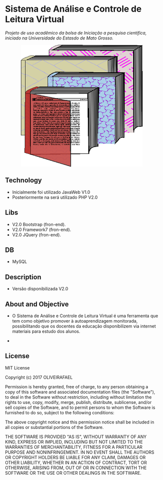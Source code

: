 # Sistema de Análise e Controle de Leitura Virtual
*Projeto de uso acadêmico da bolsa de Iniciação a pesquisa cientifica,
iniciado na Universidade do Estasdo de Mato Grosso.*
<p align="center" ><img width="400" height="400" src="https://github.com/OLIVEIRAFAEL/leitura/blob/master/images/logo.png"></p>



## Technology
- Inicialmente foi utilizado JavaWeb V1.0
- Posteriormente na será utilizado PHP V2.0
## Libs
- V2.0 Bootstrap (fron-end). 
- V2.0 Framework7 (fron-end). 
- V2.0 JQuery (fron-end).
## DB
- MySQL

## Description
- Versão disponibilizada V2.0
## About and Objective
- O Sistema de Análise e Controle de Leitura Virtual é uma
ferramenta que tem como objetivo promover à autoaprendizagem monitorada,
possibilitando que os docentes da educação disponibilizem via internet materiais para
estudo dos alunos.

-
## License

MIT License

Copyright (c) 2017 OLIVEIRAFAEL

Permission is hereby granted, free of charge, to any person obtaining a copy
of this software and associated documentation files (the "Software"), to deal
in the Software without restriction, including without limitation the rights
to use, copy, modify, merge, publish, distribute, sublicense, and/or sell
copies of the Software, and to permit persons to whom the Software is
furnished to do so, subject to the following conditions:

The above copyright notice and this permission notice shall be included in all
copies or substantial portions of the Software.

THE SOFTWARE IS PROVIDED "AS IS", WITHOUT WARRANTY OF ANY KIND, EXPRESS OR
IMPLIED, INCLUDING BUT NOT LIMITED TO THE WARRANTIES OF MERCHANTABILITY,
FITNESS FOR A PARTICULAR PURPOSE AND NONINFRINGEMENT. IN NO EVENT SHALL THE
AUTHORS OR COPYRIGHT HOLDERS BE LIABLE FOR ANY CLAIM, DAMAGES OR OTHER
LIABILITY, WHETHER IN AN ACTION OF CONTRACT, TORT OR OTHERWISE, ARISING FROM,
OUT OF OR IN CONNECTION WITH THE SOFTWARE OR THE USE OR OTHER DEALINGS IN THE
SOFTWARE.